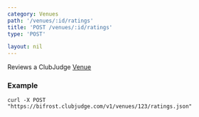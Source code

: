 ```yaml
---
category: Venues
path: '/venues/:id/ratings'
title: 'POST /venues/:id/ratings'
type: 'POST'

layout: nil
---
```


Reviews a ClubJudge [Venue](#/venue-model)

### Example

```
curl -X POST "https://bifrost.clubjudge.com/v1/venues/123/ratings.json"
```



